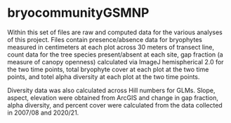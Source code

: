 # bryocommunityGSMNP

Within this set of files are raw and computed data for the various analyses of this project. 
Files contain presence/absence data for bryophytes measured in centimeters at each plot across 30 meters of transect line, count data for the tree species present/absent at each site,
gap fraction (a measure of canopy openness) calculated via ImageJ hemispherical 2.0 for the two time points, total bryophyte cover at each plot at the two time points, and totel alpha 
diversity at each plot at the two time points.

Diversity data was also calculated across Hill numbers for GLMs. Slope, aspect, elevation were obtained from ArcGIS and change in gap fraction, alpha diversity, and percent cover were calculated 
from the data collected in 2007/08 and 2020/21.

